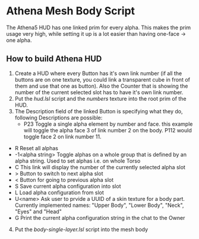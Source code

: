 # Athena Mesh Body Script

The Athena5 HUD has one linked prim for every alpha. This makes the prim usage very high, while setting it up is a lot easier than having one-face -> one alpha.

## How to build Athena HUD
1. Create a HUD where every Button has it's own link number (if all the buttons are on one texture, you could link a transparent cube in front of them and use that one as button). Also the Counter that is showing the number of the current selected slot has to have it's own link number.
2. Put the *hud.lsl* script and the *numbers* texture into the root prim of the HUD.
3. The Description field of the linked Button is specifying what they do, following Descriptions are possible:
   - P23
     Toggle a single alpha element by number and face. this example will toggle the alpha face 3 of link number 2 on the body. P112 would toggle face 2 on link number 11.
  - R
    Reset all alphas
  - -1\<alpha string\>
    Toggle alphas on a whole group that is defined by an alpha string. Used to set alphas i.e. on whole Torso
  - C
    This link will display the number of the currently selected alpha slot
  - \>
    Button to switch to next alpha slot
  - \<
    Button for going to previous alpha slot
  - S
    Save current alpha configuration into slot
  - L
    Load alpha configuration from slot
  - U\<name\>
    Ask user to prvide a UUID of a skin texture for a body part. Currently implemented names: "Upper Body", "Lower Body", "Neck", "Eyes" and "Head"
  - G
    Print the current alpha configuration string in the chat to the Owner
4. Put the *body-single-layer.lsl* script into the mesh body

